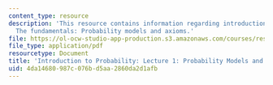 ```yaml
---
content_type: resource
description: 'This resource contains information regarding introduction to probability:
  The fundamentals: Probability models and axioms.'
file: https://ol-ocw-studio-app-production.s3.amazonaws.com/courses/res-6-012-introduction-to-probability-spring-2018/4da14680987c076bd5aa2860da2d1afb_MITRES_6_012S18_L01AS.pdf
file_type: application/pdf
resourcetype: Document
title: 'Introduction to Probability: Lecture 1: Probability Models and Axioms'
uid: 4da14680-987c-076b-d5aa-2860da2d1afb
---
```

